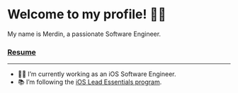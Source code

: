 # Welcome to my profile! 👋🏻 

My name is Merdin, a passionate Software Engineer. 

### [Resume](https://github.com/Merdin/Merdin/blob/master/resume.md)


---
- 👨‍💻 I’m currently working as an iOS Software Engineer.
- 📚 I’m following the [iOS Lead Essentials program](https://iosacademy.essentialdeveloper.com/p/ios-lead-essentials/).
